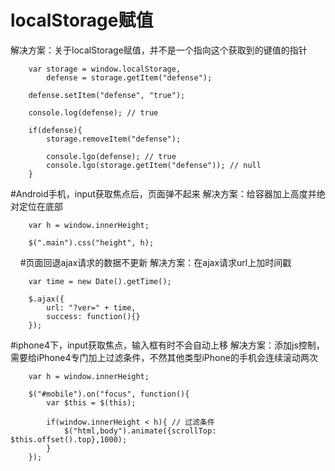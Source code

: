 # localStorage赋值
解决方案：关于localStorage赋值，并不是一个指向这个获取到的键值的指针

        var storage = window.localStorage,
            defense = storage.getItem("defense");

        defense.setItem("defense", "true");

        console.log(defense); // true

        if(defense){
            storage.removeItem("defense");

            console.lgo(defense); // true
            console.lgo(storage.getItem("defense")); // null
        }

#Android手机，input获取焦点后，页面弹不起来
解决方案：给容器加上高度并绝对定位在底部

        var h = window.innerHeight;

        $(".main").css("height", h);
    
#页面回退ajax请求的数据不更新
解决方案：在ajax请求url上加时间戳

        var time = new Date().getTime();

        $.ajax({
            url: "?ver=" + time,
            success: function(){}
        });
    
#iphone4下，input获取焦点，输入框有时不会自动上移
解决方案：添加js控制，需要给iPhone4专门加上过滤条件，不然其他类型iPhone的手机会连续滚动两次 

        var h = window.innerHeight;
        
        $("#mobile").on("focus", function(){
            var $this = $(this);
            
            if(window.innerHeight < h){ // 过滤条件 
                $("html,body").animate({scrollTop: $this.offset().top},1000);
            }
        });
    
    
